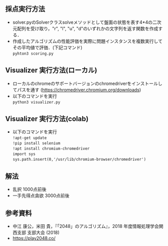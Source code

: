 ## 採点実行方法
- solver.pyのSolverクラスsolveメソッドとして盤面の状態を表す4*4の二次元配列を受け取り，"r", "l", "u", "d"のいずれかの文字列を返す関数を作成する．  
- 作成したアルゴリズムの性能評価を実際に問題インスタンスを複数実行してその平均値で評価．(下記コマンド)  
`pyhton3 scoring.py`

## Visualizer 実行方法(ローカル)
- ローカルのchromeのサポートバージョンのchromedriverをインストールしてパスを通す (https://chromedriver.chromium.org/downloads)
- 以下のコマンドを実行  
`python3 visualizer.py`

## Visualizer 実行方法(colab)
- 以下のコマンドを実行  
`!apt-get update`  
`!pip install selenium`  
`!apt install chromium-chromedriver`  
`import sys`  
`sys.path.insert(0,'/usr/lib/chromium-browser/chromedriver')`  


## 解法
- 乱択 1000点前後
- 一手先得点貪欲 3000点前後

## 参考資料
- 中江 康公，米田 貴，『「2048」のアルゴリズム』，2018 年度情報処理学会関西支部 支部大会 (2018)
- https://play2048.co/
